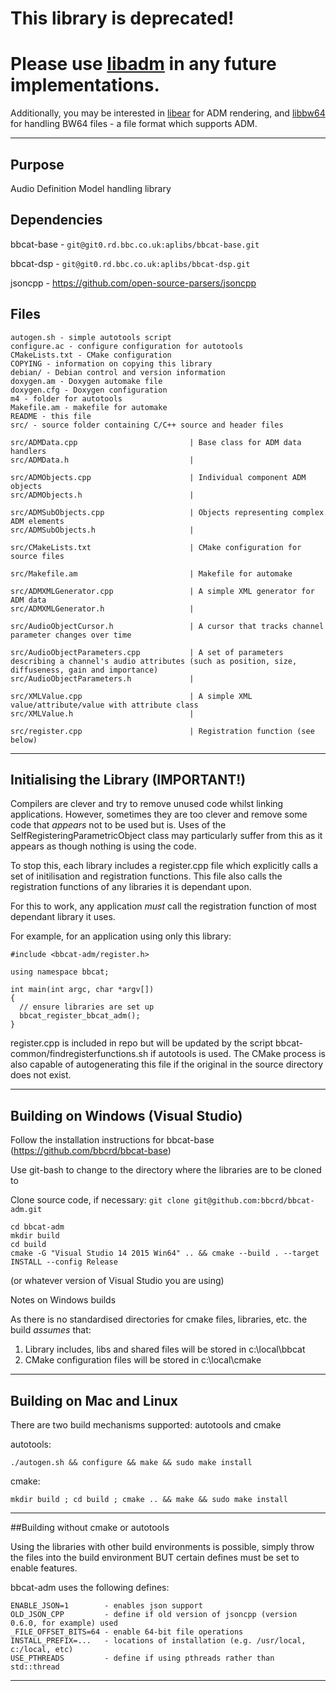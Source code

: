 # This library is deprecated!
# Please use [libadm](https://github.com/IRT-Open-Source/libadm) in any future implementations.

Additionally, you may be interested in [libear](https://github.com/ebu/libear) for ADM rendering, and [libbw64](https://github.com/IRT-Open-Source/libbw64) for handling BW64 files - a file format which supports ADM.

--------------------------------------------------------------------------------
## Purpose

Audio Definition Model handling library

## Dependencies

bbcat-base - `git@git0.rd.bbc.co.uk:aplibs/bbcat-base.git`

bbcat-dsp - `git@git0.rd.bbc.co.uk:aplibs/bbcat-dsp.git`

jsoncpp - https://github.com/open-source-parsers/jsoncpp

## Files
```
autogen.sh - simple autotools script
configure.ac - configure configuration for autotools
CMakeLists.txt - CMake configuration
COPYING - information on copying this library
debian/ - Debian control and version information
doxygen.am - Doxygen automake file
doxygen.cfg - Doxygen configuration
m4 - folder for autotools
Makefile.am - makefile for automake
README - this file
src/ - source folder containing C/C++ source and header files

src/ADMData.cpp                         | Base class for ADM data handlers
src/ADMData.h                           |

src/ADMObjects.cpp                      | Individual component ADM objects
src/ADMObjects.h                        |

src/ADMSubObjects.cpp                   | Objects representing complex ADM elements
src/ADMSubObjects.h                     |

src/CMakeLists.txt                      | CMake configuration for source files

src/Makefile.am                         | Makefile for automake

src/ADMXMLGenerator.cpp                 | A simple XML generator for ADM data
src/ADMXMLGenerator.h                   |

src/AudioObjectCursor.h                 | A cursor that tracks channel parameter changes over time

src/AudioObjectParameters.cpp           | A set of parameters describing a channel's audio attributes (such as position, size, diffuseness, gain and importance)
src/AudioObjectParameters.h             |

src/XMLValue.cpp                        | A simple XML value/attribute/value with attribute class
src/XMLValue.h                          |

src/register.cpp                        | Registration function (see below)
```
--------------------------------------------------------------------------------
## Initialising the Library (IMPORTANT!)

Compilers are clever and try to remove unused code whilst linking applications.
However, sometimes they are too clever and remove some code that *appears* not
to be used but is.  Uses of the SelfRegisteringParametricObject class may
particularly suffer from this as it appears as though nothing is using the
code.

To stop this, each library includes a register.cpp file which explicitly calls a
set of initilisation and registration functions. This file also calls the
registration functions of any libraries it is dependant upon.

For this to work, any application *must* call the registration function of most
dependant library it uses.

For example, for an application using only this library:
```
#include <bbcat-adm/register.h>

using namespace bbcat;

int main(int argc, char *argv[])
{
  // ensure libraries are set up
  bbcat_register_bbcat_adm();
}
```

register.cpp is included in repo but will be updated by the script
bbcat-common/findregisterfunctions.sh if autotools is used.  The CMake process
is also capable of autogenerating this file if the original in the source
directory does not exist.

--------------------------------------------------------------------------------

## Building on Windows (Visual Studio)

Follow the installation instructions for bbcat-base (https://github.com/bbcrd/bbcat-base)

Use git-bash to change to the directory where the libraries are to be cloned to

Clone source code, if necessary:
`git clone git@github.com:bbcrd/bbcat-adm.git`
```
cd bbcat-adm
mkdir build
cd build
cmake -G "Visual Studio 14 2015 Win64" .. && cmake --build . --target INSTALL --config Release
```
(or whatever version of Visual Studio you are using)

Notes on Windows builds

As there is no standardised directories for cmake files, libraries, etc. the build *assumes* that:
1. Library includes, libs and shared files will be stored in c:\local\bbcat
2. CMake configuration files will be stored in c:\local\cmake

--------------------------------------------------------------------------------

## Building on Mac and Linux

There are two build mechanisms supported: autotools and cmake

autotools:

`./autogen.sh && configure && make && sudo make install`

cmake:

`mkdir build ; cd build ; cmake .. && make && sudo make install`

--------------------------------------------------------------------------------

##Building without cmake or autotools

Using the libraries with other build environments is possible, simply throw the
files into the build environment BUT certain defines must be set to enable
features.

bbcat-adm uses the following defines:
```
ENABLE_JSON=1 		 - enables json support
OLD_JSON_CPP  		 - define if old version of jsoncpp (version 0.6.0, for example) used
_FILE_OFFSET_BITS=64 - enable 64-bit file operations
INSTALL_PREFIX=...   - locations of installation (e.g. /usr/local, c:/local, etc)
USE_PTHREADS         - define if using pthreads rather than std::thread
```
--------------------------------------------------------------------------------
